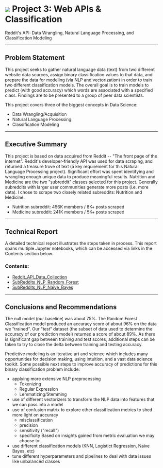 # ![](https://ga-dash.s3.amazonaws.com/production/assets/logo-9f88ae6c9c3871690e33280fcf557f33.png)  Project 3: Web APIs & Classification
Reddit's API:  Data Wrangling, Natural Language Processing, and Classification Modeling

---
## Problem Statement
This project seeks to gather natural language data (text) from two different website data sources, assign binary classification values to that data, and prepare the data for modeling (via NLP and vectorization) in order to train two different classification models. The overall goal is to train models to predict (with good accuracy) which words are associated with a specified class. Findings are to be presented to a group of peer data scientists.

This project covers three of the biggest concepts in Data Science:
- Data Wrangling/Acquisition
- Natural Language Processing
- Classification Modeling

---
## Executive Summary
This project is based on data acquired from Reddit -- "The front page of the internet". Reddit's developer-friendly API was used for data scraping, and returned a treasure trove of text (a key requirement for this Natural Language Processing project). Significant effort was spent identifying and wrangling enough unique data to produce meaningful results. Nutrition and Medicine are the two "subreddit" classes selected for this project. Generally subreddits with larger user communities generate more posts (i.e. more data). I chose to scrape two closely related subreddits: Nutrition and Medicine.
 - Nutrition subreddit: 456K members / 8K+ posts scraped
 - Medicine subreddit: 241K members / 5K+ posts scraped

---
## Technical Report
A detailed technical report illustrates the steps taken in process. This report spans multiple Jupyter notebooks, which can be accessed via links in the Contents section below.

### Contents:
- [Reddit_API_Data_Collection](01_Reddit_API_Data_Collection.ipynb)
- [SubReddits_NLP_Random_Forest](02_SubReddits_NLP_Random_Forest.ipynb)
- [SubReddits_NLP_Naive_Bayes](03_SubReddits_NLP_Naive_Bayes.ipynb)

---

## Conclusions and Recommendations
The null model (our baseline) was about 75%. The Random Forest Classification model produced an accuracy score of about 96% on the data we "trained". Our "test" dataset (the subset of data used to determine the accuracy of our prediction model) returned a score of about 89%. As there is significant gap between training and test scores, additional steps can be taken to try to close the delta between training and testing accuracy. 

Predictive modeling is an iterative art and science which includes many opportunities for decision making, using intuition, and a vast data science toolkit. Some possible next steps to improve accuracy of predictions for this binary classification problem include:
 - applying more extensive NLP preprocessing 
    - Tokenizing
    - Regular Expression
    - Lemmatizing/Stemming
 - use of different vectorizers to transform the NLP data into features that we can pass into a model
 - use of confusion matrix to explore other classification metrics to shed more light on accuracy
     - misclassification
     - precision
     - sensitivity ("recall")
     - specificity
Based on insights gained from metric evaluation we may choose to:
 - use different classification models (KNN, Logistict Regression, Naive Bayes, etc)
 - tune different hyperparameters and pipelines to deal with data issues like unbalanced classes 
     
